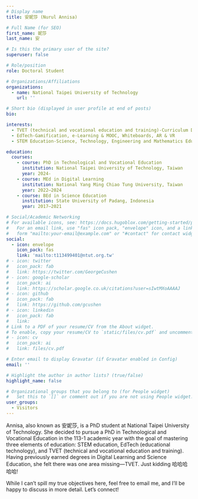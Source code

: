 ```yaml
---
# Display name
title: 安妮莎 (Nurul Annisa)

# Full Name (for SEO)
first_name: 妮莎
last_name: 安

# Is this the primary user of the site?
superuser: false

# Role/position
role: Doctoral Student

# Organizations/Affiliations
organizations:
  - name: National Taipei University of Technology
    url: ''

# Short bio (displayed in user profile at end of posts)
bio:

interests:
  - TVET (technical and vocational education and training)-Curriculum Development, Assessment and Evaluation, Hands-on Learning, Work-Based Learning, Integration of STEM in TVET
  - EdTech-Gamification, e-Learning & MOOC, Whiteboards, AR & VR
  - STEM Education-Science, Technology, Engineering and Mathematics Education

education:
  courses:
    - course: PhD in Technological and Vocational Education
      institution: National Taipei University of Technology, Taiwan
      year: 2024-
    - course: MEd in Digital Learning
      institution: National Yang Ming Chiao Tung University, Taiwan
      year: 2022–2024
    - course: BEd in Science Education
      institution: State University of Padang, Indonesia
      year: 2017–2021

# Social/Academic Networking
# For available icons, see: https://docs.hugoblox.com/getting-started/page-builder/#icons
#   For an email link, use "fas" icon pack, "envelope" icon, and a link in the
#   form "mailto:your-email@example.com" or "#contact" for contact widget.
social:
  - icon: envelope
    icon_pack: fas
    link: 'mailto:t113499401@ntut.org.tw'
# - icon: twitter
#   icon_pack: fab
#   link: https://twitter.com/GeorgeCushen
# - icon: google-scholar
#   icon_pack: ai
#   link: https://scholar.google.co.uk/citations?user=sIwtMXoAAAAJ
# - icon: github
#   icon_pack: fab
#   link: https://github.com/gcushen
# - icon: linkedin
#   icon_pack: fab
#   link:
# Link to a PDF of your resume/CV from the About widget.
# To enable, copy your resume/CV to `static/files/cv.pdf` and uncomment the lines below.
# - icon: cv
#   icon_pack: ai
#   link: files/cv.pdf

# Enter email to display Gravatar (if Gravatar enabled in Config)
email: ''

# Highlight the author in author lists? (true/false)
highlight_name: false

# Organizational groups that you belong to (for People widget)
#   Set this to `[]` or comment out if you are not using People widget.
user_groups:
  - Visitors
---
```


Annisa, also known as 安妮莎, is a PhD student at National Taipei University of Technology. She decided to pursue a PhD in Technological and Vocational Education in the 113-1 academic year with the goal of mastering three elements of education: STEM education, EdTech (educational technology), and TVET (technical and vocational education and training). Having previously earned degrees in Digital Learning and Science Education, she felt there was one area missing—TVET. Just kidding 哈哈哈哈哈!

While I can’t spill my true objectives here, feel free to email me, and I’ll be happy to discuss in more detail. Let’s connect!